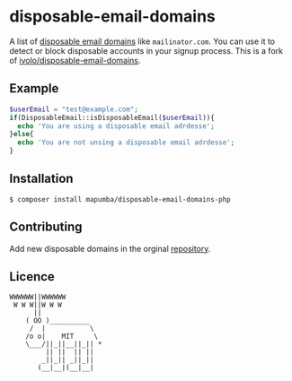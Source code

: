 # disposable-email-domains

  A list of [disposable email domains](http://en.wikipedia.org/wiki/Disposable_email_address) like `mailinator.com`. You can use it to detect or block disposable accounts in your signup process. This is a fork of [ivolo/disposable-email-domains](https://github.com/ivolo/disposable-email-domains/).

## Example

```php
$userEmail = "test@example.com";
if(DisposableEmail::isDisposableEmail($userEmail)){
  echo 'You are using a disposable email adrdesse';
}else{
  echo 'You are not unsing a disposable email adrdesse';
}
```

## Installation
  
```
$ composer install mapumba/disposable-email-domains-php
```

## Contributing

Add new disposable domains in the orginal [repository](https://github.com/ivolo/disposable-email-domains/).

## Licence

```
WWWWWW||WWWWWW
 W W W||W W W
      ||
    ( OO )__________
     /  |           \
    /o o|    MIT     \
    \___/||_||__||_|| *
         || ||  || ||
        _||_|| _||_||
       (__|__|(__|__|
```